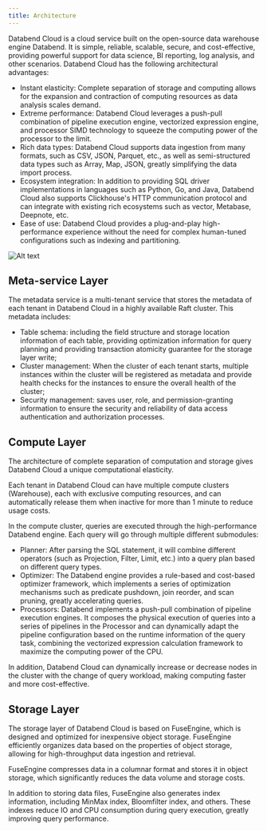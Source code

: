 ```yaml
---
title: Architecture
---
```


Databend Cloud is a cloud service built on the open-source data warehouse engine Databend. It is simple, reliable, scalable, secure, and cost-effective, providing powerful support for data science, BI reporting, log analysis, and other scenarios. Databend Cloud has the following architectural advantages:

- Instant elasticity: Complete separation of storage and computing allows for the expansion and contraction of computing resources as data analysis scales demand.
- Extreme performance: Databend Cloud leverages a push-pull combination of pipeline execution engine, vectorized expression engine, and processor SIMD technology to squeeze the computing power of the processor to the limit.
- Rich data types: Databend Cloud supports data ingestion from many formats, such as CSV, JSON, Parquet, etc., as well as semi-structured data types such as Array, Map, JSON, greatly simplifying the data import process.
- Ecosystem integration: In addition to providing SQL driver implementations in languages such as Python, Go, and Java, Databend Cloud also supports Clickhouse's HTTP communication protocol and can integrate with existing rich ecosystems such as vector, Metabase, Deepnote, etc.
- Ease of use: Databend Cloud provides a plug-and-play high-performance experience without the need for complex human-tuned configurations such as indexing and partitioning.

![Alt text](@site/static/img/documents/overview/2.png)

## Meta-service Layer
The metadata service is a multi-tenant service that stores the metadata of each tenant in Databend Cloud in a highly available Raft cluster. This metadata includes:

- Table schema: including the field structure and storage location information of each table, providing optimization information for query planning and providing transaction atomicity guarantee for the storage layer write;
- Cluster management: When the cluster of each tenant starts, multiple instances within the cluster will be registered as metadata and provide health checks for the instances to ensure the overall health of the cluster;
- Security management: saves user, role, and permission-granting information to ensure the security and reliability of data access authentication and authorization processes.

## Compute Layer
The architecture of complete separation of computation and storage gives Databend Cloud a unique computational elasticity.

Each tenant in Databend Cloud can have multiple compute clusters (Warehouse), each with exclusive computing resources, and can automatically release them when inactive for more than 1 minute to reduce usage costs.

In the compute cluster, queries are executed through the high-performance Databend engine. Each query will go through multiple different submodules:

- Planner: After parsing the SQL statement, it will combine different operators (such as Projection, Filter, Limit, etc.) into a query plan based on different query types.
- Optimizer: The Databend engine provides a rule-based and cost-based optimizer framework, which implements a series of optimization mechanisms such as predicate pushdown, join reorder, and scan pruning, greatly accelerating queries.
- Processors: Databend implements a push-pull combination of pipeline execution engines. It composes the physical execution of queries into a series of pipelines in the Processor and can dynamically adapt the pipeline configuration based on the runtime information of the query task, combining the vectorized expression calculation framework to maximize the computing power of the CPU.

In addition, Databend Cloud can dynamically increase or decrease nodes in the cluster with the change of query workload, making computing faster and more cost-effective.

## Storage Layer
The storage layer of Databend Cloud is based on FuseEngine, which is designed and optimized for inexpensive object storage. FuseEngine efficiently organizes data based on the properties of object storage, allowing for high-throughput data ingestion and retrieval.

FuseEngine compresses data in a columnar format and stores it in object storage, which significantly reduces the data volume and storage costs.

In addition to storing data files, FuseEngine also generates index information, including MinMax index, Bloomfilter index, and others. These indexes reduce IO and CPU consumption during query execution, greatly improving query performance.
